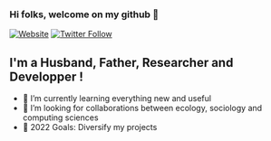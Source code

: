 ### Hi folks, welcome on my github 👋

[![Website](https://img.shields.io/website?down_color=lightgrey&down_message=offline&style=for-the-badge&up_color=green&up_message=Aurele%20Toussaint&url=https%3A%2F%2Faureletoussaint.github.io%2Fwebsite%2Findex.html)](https://aureletoussaint.github.io/website/index.html)
[![Twitter Follow](https://img.shields.io/twitter/follow/ToussaintAurele?color=blue&label=Twitter&logo=Twitter&style=for-the-badge)](https://twitter.com/ToussaintAurele)

## I'm a Husband, Father, Researcher and Developper !

- 🌱 I’m currently learning everything new and useful
- 👯 I’m looking for collaborations between ecology, sociology and computing sciences 
- 🥅 2022 Goals: Diversify my projects
<br />

